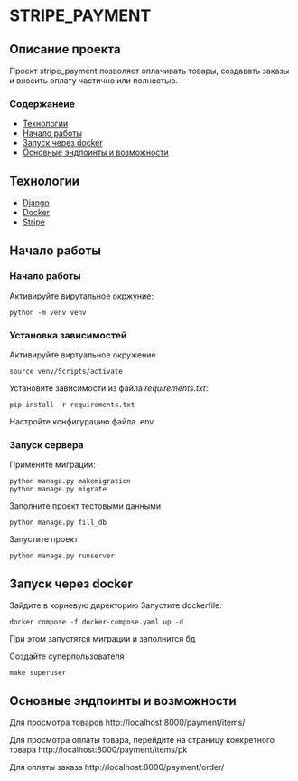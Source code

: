 # STRIPE_PAYMENT
## Описание проекта
Проект stripe_payment позволяет оплачивать товары, создавать заказы и вносить оплату частично или полностью.
### Содержанеие

- [Технологии](#tech)
- [Начало работы](#begining)
- [Запуск через docker](#docker)
- [Основные эндпоинты и возможности](#endpoints)

## <a name="tech">Технологии</a>

- [Django](https://www.djangoproject.com/)
- [Docker](https://www.docker.com/)
- [Stripe](https://docs.stripe.com/api)

## <a name="begining">Начало работы</a>

### Начало работы

Активируйте вирутальное окржуние:

```
python -m venv venv
```

### Установка зависимостей
Активируйте виртуальное окружение

```
source venv/Scripts/activate
```

Установите зависимости из файла *requirements.txt*:

```
pip install -r requirements.txt
```
Настройте конфигурацию файла .env

### Запуск сервера
Примените миграции:

```
python manage.py makemigration
python manage.py migrate
```
Заполните проект тестовыми данными
```
python manage.py fill_db
```

Запустите проект:

```
python manage.py runserver
```
## <a name="docker">Запуск через docker</a>
Зайдите в корневую директорию
Запустите dockerfile:

```
docker compose -f docker-compose.yaml up -d
```

При этом запустятся миграции и заполнится бд


Создайте суперпользователя
```
make superuser
```

## <a name="endpoints">Основные эндпоинты и возможности</a>
Для просмотра товаров 
    http://localhost:8000/payment/items/

Для просмотра оплаты товара, перейдите на страницу конкретного товара 
    http://localhost:8000/payment/items/pk

Для оплаты заказа
    http://localhost:8000/payment/order/
